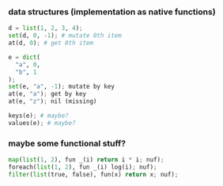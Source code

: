 ### data structures (implementation as native functions)

```python
d = list(1, 2, 3, 4);
set(d, 0, -1); # mutate 0th item
at(d, 0); # get 0th item

e = dict(
  "a", 0,
  "b", 1
);
set(e, "a", -1); mutate by key
at(e, "a"); get by key
at(e, "z"); nil (missing)

keys(e); # maybe?
values(e); # maybe?
```

### maybe some functional stuff?

```python
map(list(1, 2), fun _(i) return i * i; nuf);
foreach(list(1, 2), fun _(i) log(i); nuf);
filter(list(true, false), fun(x) return x; nuf);
```
